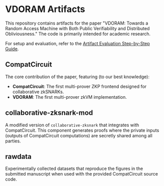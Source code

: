 # VDORAM Artifacts

This repository contains artifacts for the paper "VDORAM: Towards a Random Access Machine with Both Public Verifiability and Distributed Obliviousness." The code is primarily intended for academic research.

For setup and evaluation, refer to the [Artifact Evaluation Step-by-Step Guide](CompatCircuit/Experiments/README.md).

## CompatCircuit
The core contribution of the paper, featuring (to our best knowledge):
- **CompatCircuit**: The first multi-prover ZKP frontend designed for collaborative zkSNARKs.
- **VDORAM**: The first multi-prover zkVM implementation.

## collaborative-zksnark-mod
A modified version of `collaborative-zksnark` that integrates with CompatCircuit. This component generates proofs where the private inputs (outputs of CompatCircuit computations) are secretly shared among all parties.

## rawdata
Experimentally collected datasets that reproduce the figures in the submitted manuscript when used with the provided CompatCircuit source code.
